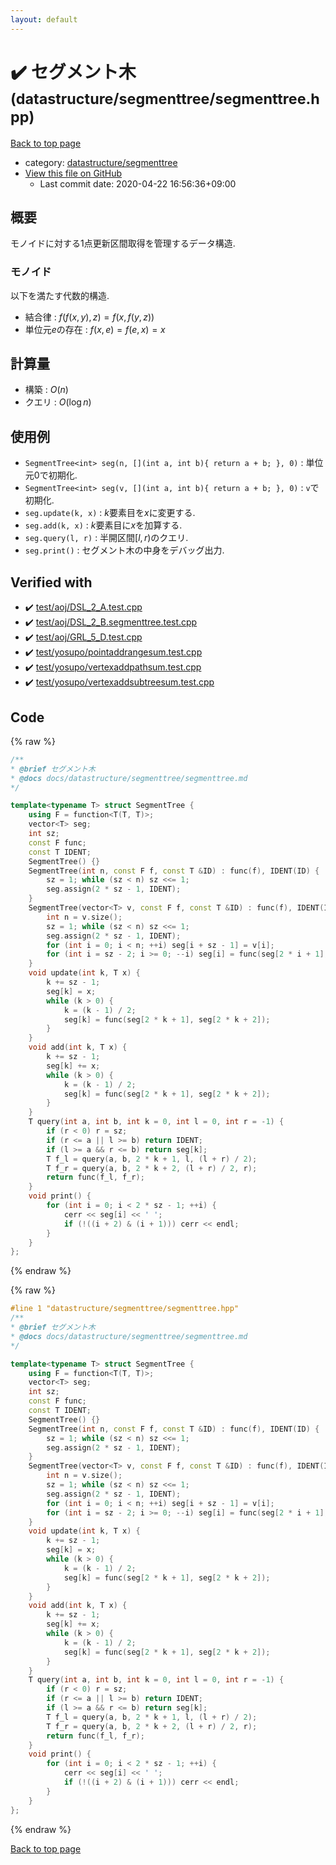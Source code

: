 ```yaml
---
layout: default
---
```


<!-- mathjax config similar to math.stackexchange -->
<script type="text/javascript" async
  src="https://cdnjs.cloudflare.com/ajax/libs/mathjax/2.7.5/MathJax.js?config=TeX-MML-AM_CHTML">
</script>
<script type="text/x-mathjax-config">
  MathJax.Hub.Config({
    TeX: { equationNumbers: { autoNumber: "AMS" }},
    tex2jax: {
      inlineMath: [ ['$','$'] ],
      processEscapes: true
    },
    "HTML-CSS": { matchFontHeight: false },
    displayAlign: "left",
    displayIndent: "2em"
  });
</script>

<script type="text/javascript" src="https://cdnjs.cloudflare.com/ajax/libs/jquery/3.4.1/jquery.min.js"></script>
<script src="https://cdn.jsdelivr.net/npm/jquery-balloon-js@1.1.2/jquery.balloon.min.js" integrity="sha256-ZEYs9VrgAeNuPvs15E39OsyOJaIkXEEt10fzxJ20+2I=" crossorigin="anonymous"></script>
<script type="text/javascript" src="../../../assets/js/copy-button.js"></script>
<link rel="stylesheet" href="../../../assets/css/copy-button.css" />


# :heavy_check_mark: セグメント木 <small>(datastructure/segmenttree/segmenttree.hpp)</small>

<a href="../../../index.html">Back to top page</a>

* category: <a href="../../../index.html#23b0293042a380c2b90b74c55c0e1d22">datastructure/segmenttree</a>
* <a href="{{ site.github.repository_url }}/blob/master/datastructure/segmenttree/segmenttree.hpp">View this file on GitHub</a>
    - Last commit date: 2020-04-22 16:56:36+09:00




## 概要

モノイドに対する1点更新区間取得を管理するデータ構造.

### モノイド

以下を満たす代数的構造.

* 結合律 : $f(f(x, y), z) = f(x, f(y, z))$
* 単位元$e$の存在 : $f(x, e) = f(e, x) = x$

## 計算量

* 構築 : $O(n)$
* クエリ : $O(\log n)$

## 使用例

* `SegmentTree<int> seg(n, [](int a, int b){ return a + b; }, 0)` : 単位元$0$で初期化.
* `SegmentTree<int> seg(v, [](int a, int b){ return a + b; }, 0)` : `v`で初期化.
* `seg.update(k, x)` : $k$要素目を$x$に変更する.
* `seg.add(k, x)` : $k$要素目に$x$を加算する.
* `seg.query(l, r)` : 半開区間$[l, r)$のクエリ.
* `seg.print()` : セグメント木の中身をデバッグ出力.


## Verified with

* :heavy_check_mark: <a href="../../../verify/test/aoj/DSL_2_A.test.cpp.html">test/aoj/DSL_2_A.test.cpp</a>
* :heavy_check_mark: <a href="../../../verify/test/aoj/DSL_2_B.segmenttree.test.cpp.html">test/aoj/DSL_2_B.segmenttree.test.cpp</a>
* :heavy_check_mark: <a href="../../../verify/test/aoj/GRL_5_D.test.cpp.html">test/aoj/GRL_5_D.test.cpp</a>
* :heavy_check_mark: <a href="../../../verify/test/yosupo/pointaddrangesum.test.cpp.html">test/yosupo/pointaddrangesum.test.cpp</a>
* :heavy_check_mark: <a href="../../../verify/test/yosupo/vertexaddpathsum.test.cpp.html">test/yosupo/vertexaddpathsum.test.cpp</a>
* :heavy_check_mark: <a href="../../../verify/test/yosupo/vertexaddsubtreesum.test.cpp.html">test/yosupo/vertexaddsubtreesum.test.cpp</a>


## Code

<a id="unbundled"></a>
{% raw %}
```cpp
/**
* @brief セグメント木
* @docs docs/datastructure/segmenttree/segmenttree.md
*/

template<typename T> struct SegmentTree {
    using F = function<T(T, T)>;
    vector<T> seg;
    int sz;
    const F func;
    const T IDENT;
    SegmentTree() {}
    SegmentTree(int n, const F f, const T &ID) : func(f), IDENT(ID) {
        sz = 1; while (sz < n) sz <<= 1;
        seg.assign(2 * sz - 1, IDENT);
    }
    SegmentTree(vector<T> v, const F f, const T &ID) : func(f), IDENT(ID) {
        int n = v.size();
        sz = 1; while (sz < n) sz <<= 1;
        seg.assign(2 * sz - 1, IDENT);
        for (int i = 0; i < n; ++i) seg[i + sz - 1] = v[i];
        for (int i = sz - 2; i >= 0; --i) seg[i] = func(seg[2 * i + 1], seg[2 * i + 2]);
    }
    void update(int k, T x) {
        k += sz - 1;
        seg[k] = x;
        while (k > 0) {
            k = (k - 1) / 2;
            seg[k] = func(seg[2 * k + 1], seg[2 * k + 2]);
        }
    }
    void add(int k, T x) {
        k += sz - 1;
        seg[k] += x;
        while (k > 0) {
            k = (k - 1) / 2;
            seg[k] = func(seg[2 * k + 1], seg[2 * k + 2]);
        }
    }
    T query(int a, int b, int k = 0, int l = 0, int r = -1) {
        if (r < 0) r = sz;
        if (r <= a || l >= b) return IDENT;
        if (l >= a && r <= b) return seg[k];
        T f_l = query(a, b, 2 * k + 1, l, (l + r) / 2);
        T f_r = query(a, b, 2 * k + 2, (l + r) / 2, r);
        return func(f_l, f_r);
    }
    void print() {
        for (int i = 0; i < 2 * sz - 1; ++i) {
            cerr << seg[i] << ' ';
            if (!((i + 2) & (i + 1))) cerr << endl;
        }
    }
};

```
{% endraw %}

<a id="bundled"></a>
{% raw %}
```cpp
#line 1 "datastructure/segmenttree/segmenttree.hpp"
/**
* @brief セグメント木
* @docs docs/datastructure/segmenttree/segmenttree.md
*/

template<typename T> struct SegmentTree {
    using F = function<T(T, T)>;
    vector<T> seg;
    int sz;
    const F func;
    const T IDENT;
    SegmentTree() {}
    SegmentTree(int n, const F f, const T &ID) : func(f), IDENT(ID) {
        sz = 1; while (sz < n) sz <<= 1;
        seg.assign(2 * sz - 1, IDENT);
    }
    SegmentTree(vector<T> v, const F f, const T &ID) : func(f), IDENT(ID) {
        int n = v.size();
        sz = 1; while (sz < n) sz <<= 1;
        seg.assign(2 * sz - 1, IDENT);
        for (int i = 0; i < n; ++i) seg[i + sz - 1] = v[i];
        for (int i = sz - 2; i >= 0; --i) seg[i] = func(seg[2 * i + 1], seg[2 * i + 2]);
    }
    void update(int k, T x) {
        k += sz - 1;
        seg[k] = x;
        while (k > 0) {
            k = (k - 1) / 2;
            seg[k] = func(seg[2 * k + 1], seg[2 * k + 2]);
        }
    }
    void add(int k, T x) {
        k += sz - 1;
        seg[k] += x;
        while (k > 0) {
            k = (k - 1) / 2;
            seg[k] = func(seg[2 * k + 1], seg[2 * k + 2]);
        }
    }
    T query(int a, int b, int k = 0, int l = 0, int r = -1) {
        if (r < 0) r = sz;
        if (r <= a || l >= b) return IDENT;
        if (l >= a && r <= b) return seg[k];
        T f_l = query(a, b, 2 * k + 1, l, (l + r) / 2);
        T f_r = query(a, b, 2 * k + 2, (l + r) / 2, r);
        return func(f_l, f_r);
    }
    void print() {
        for (int i = 0; i < 2 * sz - 1; ++i) {
            cerr << seg[i] << ' ';
            if (!((i + 2) & (i + 1))) cerr << endl;
        }
    }
};

```
{% endraw %}

<a href="../../../index.html">Back to top page</a>

